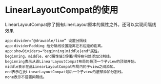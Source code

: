 # LinearLayoutCompat的使用

LinearLayoutCompat除了拥有LinerLayout原本的属性之外，还可以实现间隔线效果


```
app:divider=”@drawable/line” 设置分隔线
app:dividerPadding 给分隔线设置距离左右边距的距离。
app:showDividers="beginning|middle|end"属性。
beginning，middle，end属性值分别指明将在何处添加分割线。
beginning表示从该LinearLayoutCompat布局的最顶一个子view的顶部开始。
middle表示在此LinearLayoutCompat布局内的子view之间添加。
end表示在此LinearLayoutCompat最后一个子view的底部添加分割线。
none表示不设置间隔线。


```

